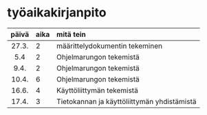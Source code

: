 # työaikakirjanpito

| päivä | aika | mitä tein  |
|:-----:|:----|  :------|
|27.3.| 2 | määrittelydokumentin tekeminen|
|5.4| 2 | Ohjelmarungon tekemistä|
|9.4.| 2 | Ohjelmarungon tekemistä|
|10.4.| 6 | Ohjelmarungon tekemistä|
|16.6.| 4 | Käyttöliittymän tekemistä|
|17.4.| 3 | Tietokannan ja käyttöliittymän yhdistämistä|

